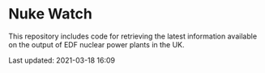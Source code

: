 # Nuke Watch

This repository includes code for retrieving the latest information available on the output of EDF nuclear power plants in the UK.

Last updated: 2021-03-18 16:09